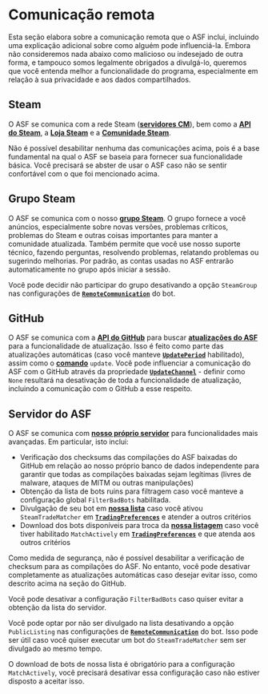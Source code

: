 # Comunicação remota

Esta seção elabora sobre a comunicação remota que o ASF inclui, incluindo uma explicação adicional sobre como alguém pode influenciá-la. Embora não consideremos nada abaixo como malicioso ou indesejado de outra forma, e tampouco somos legalmente obrigados a divulgá-lo, queremos que você entenda melhor a funcionalidade do programa, especialmente em relação à sua privacidade e aos dados compartilhados.

## Steam

O ASF se comunica com a rede Steam (**[servidores CM](https://api.steampowered.com/ISteamDirectory/GetCMList/v1?cellid=0)**), bem como a **[API do Steam](https://steamcommunity.com/dev)**, a **[Loja Steam](https://store.steampowered.com)** e a **[Comunidade Steam](https://steamcommunity.com)**.

Não é possível desabilitar nenhuma das comunicações acima, pois é a base fundamental na qual o ASF se baseia para fornecer sua funcionalidade básica. Você precisará se abster de usar o ASF caso não se sentir confortável com o que foi mencionado acima.

## Grupo Steam

O ASF se comunica com o nosso **[grupo Steam](https://steamcommunity.com/groups/archiasf)**. O grupo fornece a você anúncios, especialmente sobre novas versões, problemas críticos, problemas do Steam e outras coisas importantes para manter a comunidade atualizada. Também permite que você use nosso suporte técnico, fazendo perguntas, resolvendo problemas, relatando problemas ou sugerindo melhorias. Por padrão, as contas usadas no ASF entrarão automaticamente no grupo após iniciar a sessão.

Você pode decidir não participar do grupo desativando a opção `SteamGroup` nas configurações de **[`RemoteCommunication`](https://github.com/JustArchiNET/ArchiSteamFarm/wiki/Configuration-pt-BR#remotecommunication)** do bot.

## GitHub

O ASF se comunica com a **[API do GitHub](https://api.github.com)** para buscar **[atualizações do ASF](https://github.com/JustArchiNET/ArchiSteamFarm/releases)** para a funcionalidade de atualização. Isso é feito como parte das atualizações automáticas (caso você manteve **[`UpdatePeriod`](https://github.com/JustArchiNET/ArchiSteamFarm/wiki/Configuration-pt-BR#updateperiod)** habilitado), assim como o **[comando](https://github.com/JustArchiNET/ArchiSteamFarm/wiki/Commands-pt-BR)** `update`. Você pode influenciar a comunicação do ASF com o GitHub através da propriedade **[`UpdateChannel`](https://github.com/JustArchiNET/ArchiSteamFarm/wiki/Configuration-pt-BR#updatechannel)** - definir como `None` resultará na desativação de toda a funcionalidade de atualização, incluindo a comunicação com o GitHub a esse respeito.

## Servidor do ASF

O ASF se comunica com **[nosso próprio servidor](https://asf.justarchi.net)** para funcionalidades mais avançadas. Em particular, isto inclui:
- Verificação dos checksums das compilações do ASF baixadas do GitHub em relação ao nosso próprio banco de dados independente para garantir que todas as compilações baixadas sejam legítimas (livres de malware, ataques de MITM ou outras manipulações)
- Obtenção da lista de bots ruins para filtragem caso você manteve a configuração global `FilterBadBots` habilitada.
- Divulgação de seu bot em **[nossa lista](https://asf.justarchi.net/STM)** caso você ativou `SteamTradeMatcher` em **[`TradingPreferences`](https://github.com/JustArchiNET/ArchiSteamFarm/wiki/Configuration-pt-BR#tradingpreferences)** e atender a outros critérios
- Download dos bots disponíveis para troca da **[nossa listagem](https://asf.justarchi.net/STM)** caso você tiver habilitado `MatchActively` em **[`TradingPreferences`](https://github.com/JustArchiNET/ArchiSteamFarm/wiki/Configuration-pt-BR#tradingpreferences)** e que atenda aos outros critérios

Como medida de segurança, não é possível desabilitar a verificação de checksum para as compilações do ASF. No entanto, você pode desativar completamente as atualizações automáticas caso desejar evitar isso, como descrito acima na seção do GitHub.

Você pode desativar a configuração `FilterBadBots` caso quiser evitar a obtenção da lista do servidor.

Você pode optar por não ser divulgado na lista desativando a opção `PublicListing` nas configurações de **[`RemoteCommunication`](https://github.com/JustArchiNET/ArchiSteamFarm/wiki/Configuration-pt-BR#remotecommunication)** do bot. Isso pode ser útil caso você quiser executar um bot do `SteamTradeMatcher` sem ser divulgado ao mesmo tempo.

O download de bots de nossa lista é obrigatório para a configuração `MatchActively`, você precisará desativar essa configuração caso não estiver disposto a aceitar isso.